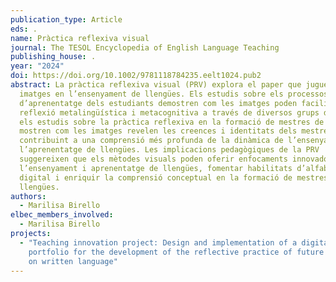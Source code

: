 ```yaml
---
publication_type: Article
eds: .
name: Pràctica reflexiva visual
journal: The TESOL Encyclopedia of English Language Teaching
publishing_house: .
year: "2024"
doi: https://doi.org/10.1002/9781118784235.eelt1024.pub2
abstract: La pràctica reflexiva visual (PRV) explora el paper que juguen les
  imatges en l’ensenyament de llengües. Els estudis sobre els processos
  d’aprenentatge dels estudiants demostren com les imatges poden facilitar la
  reflexió metalingüística i metacognitiva a través de diversos grups d’edat. I
  els estudis sobre la pràctica reflexiva en la formació de mestres de llengües
  mostren com les imatges revelen les creences i identitats dels mestres,
  contribuint a una comprensió més profunda de la dinàmica de l’ensenyament i
  l’aprenentatge de llengües. Les implicacions pedagògiques de la PRV
  suggereixen que els mètodes visuals poden oferir enfocaments innovadors per a
  l’ensenyament i aprenentatge de llengües, fomentar habilitats d’alfabetització
  digital i enriquir la comprensió conceptual en la formació de mestres de
  llengües.
authors:
  - Marilisa Birello
elbec_members_involved:
  - Marilisa Birello
projects:
  - "Teaching innovation project: Design and implementation of a digital
    portfolio for the development of the reflective practice of future teachers
    on written language"
---
```

